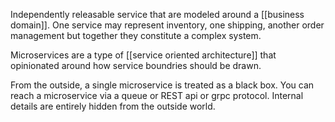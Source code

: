 Independently releasable service that are modeled around a [[business domain]]. One service may represent inventory, one shipping, another order management but together they constitute a complex system.

Microservices are a type of [[service oriented architecture]] that opinionated around how service boundries should be drawn.

From the outside, a single microservice is treated as a black box. You can reach a microservice via a queue or REST api or grpc protocol. Internal details are entirely hidden from the outside world.